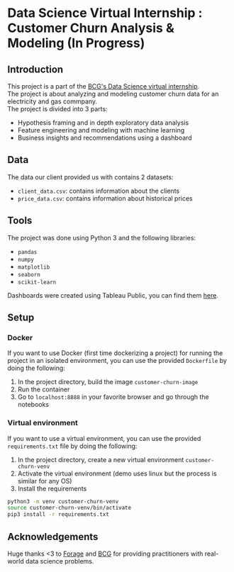 # Data Science Virtual Internship : Customer Churn Analysis & Modeling (In Progress)

## Introduction

This project is a part of the [BCG's Data Science virtual internship](https://www.theforage.com/virtual-internships/prototype/Tcz8gTtprzAS4xSoK/Data-Science-Virtual-Experience-Program).  
The project is about analyzing and modeling customer churn data for an electricity and gas commpany.  
The project is divided into 3 parts:

- Hypothesis framing and in depth exploratory data analysis
- Feature engineering and modeling with machine learning
- Business insights and recommendations using a dashboard

## Data

The data our client provided us with contains 2 datasets:

- `client_data.csv`: contains information about the clients
- `price_data.csv`: contains information about historical prices

## Tools

The project was done using Python 3 and the following libraries:

- `pandas`
- `numpy`
- `matplotlib`
- `seaborn`
- `scikit-learn`

Dashboards were created using Tableau Public, you can find them [here](https://public.tableau.com/).

## Setup

### Docker

If you want to use Docker (first time dockerizing a project) for running the project in an isolated environment, you can use the provided `Dockerfile` by doing the following:

1. In the project directory, build the image `customer-churn-image`
2. Run the container
3. Go to `localhost:8888` in your favorite browser and go through the notebooks

### Virtual environment

If you want to use a virtual environment, you can use the provided `requirements.txt` file by doing the following:

1. In the project directory, create a new virtual environment `customer-churn-venv`
2. Activate the virtual environment (demo uses linux but the process is similar for any OS)
3. Install the requirements

```bash
python3 -m venv customer-churn-venv
source customer-churn-venv/bin/activate
pip3 install -r requirements.txt
```

## Acknowledgements

Huge thanks <3 to [Forage](https://www.theforage.com/) and [BCG](https://www.bcg.com/) for providing practitioners with real-world data science problems.
